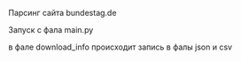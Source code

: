 Парсинг сайта bundestag.de

Запуск с фала main.py

в фале download_info происходит запись в фалы json и csv
